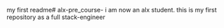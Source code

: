 my first readme# alx-pre_course-
i am now an alx student. this is my first repository as a full stack-engineer
